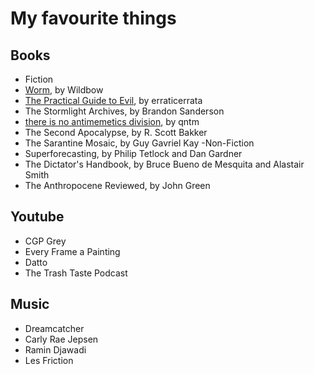 # My favourite things
## Books
- Fiction
 - [Worm](https://parahumans.wordpress.com/), by Wildbow
 - [The Practical Guide to Evil](https://practicalguidetoevil.wordpress.com/), by erraticerrata
 - The Stormlight Archives, by Brandon Sanderson
 - [there is no antimemetics division](https://qntm.org/scp), by qntm
 - The Second Apocalypse, by R. Scott Bakker
 - The Sarantine Mosaic, by Guy Gavriel Kay
-Non-Fiction
  - Superforecasting, by Philip Tetlock and Dan Gardner
  - The Dictator's Handbook, by Bruce Bueno de Mesquita and Alastair Smith
  - The Anthropocene Reviewed, by John Green
## Youtube
- CGP Grey
- Every Frame a Painting
- Datto
- The Trash Taste Podcast
## Music
- Dreamcatcher
- Carly Rae Jepsen
- Ramin Djawadi
- Les Friction


